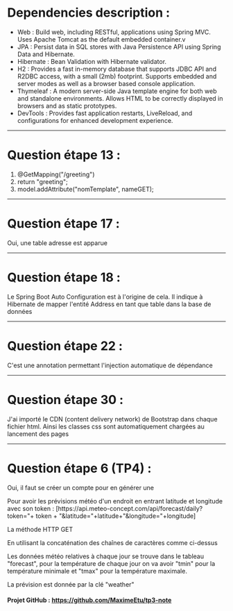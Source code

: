 # Dependencies description : <br>


<ul> 
    <li>Web : Build web, including RESTful, applications using Spring MVC. Uses Apache Tomcat as the default embedded container.v </li>
    <li>JPA : Persist data in SQL stores with Java Persistence API using Spring Data and Hibernate.</li>
    <li>Hibernate : Bean Validation with Hibernate validator.</li>
    <li>H2 : Provides a fast in-memory database that supports JDBC API and R2DBC access, with a small (2mb) footprint. Supports embedded and server modes as well as a browser based console application.</li>
    <li>Thymeleaf : A modern server-side Java template engine for both web and standalone environments. Allows HTML to be correctly displayed in browsers and as static prototypes.</li>
    <li>DevTools : Provides fast application restarts, LiveReload, and configurations for enhanced development experience.</li>
</ul>


<hr>

# Question étape 13 :

<ol>
    <li>@GetMapping("/greeting")</li>
    <li>return "greeting";</li>
    <li>model.addAttribute("nomTemplate", nameGET);</li>
</ol>

<hr>

# Question étape 17 :

<p>Oui, une table adresse est apparue</p>

<hr>

# Question étape 18 :

<p>Le Spring Boot Auto Configuration est à l'origine de cela. Il indique à Hibernate de mapper l'entité Address en tant que table dans la base de données</p>

<hr>

# Question étape 22 :

<p>C'est une annotation permettant l'injection automatique de dépendance</p>

<hr>

# Question étape 30 :

<p>J'ai importé le CDN (content delivery network) de Bootstrap dans chaque fichier html. Ainsi les classes css sont automatiquement chargées au lancement des pages</p>

<hr> 

# Question étape 6 (TP4) :
<p>Oui, il faut se créer un compte pour en générer une</p>
<p>Pour avoir les prévisions météo d'un endroit en entrant latitude et longitude avec son token : [https://api.meteo-concept.com/api/forecast/daily?token="+ token + "&latitude="+latitude+"&longitude="+longitude]</p>
<p>La méthode HTTP GET</p>
<p>En utilisant la concaténation des chaînes de caractères comme ci-dessus</p>
<p>Les données météo relatives à chaque jour se trouve dans le tableau "forecast", pour la température de chaque jour on va avoir "tmin" pour la température minimale et "tmax" pour la température maximale. </p>
<p>La prévision est donnée par la clé "weather"</p>


#### Projet GitHub : https://github.com/MaximeEtu/tp3-note